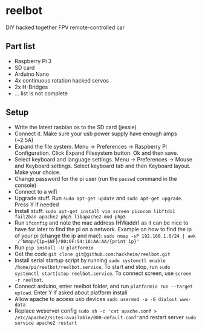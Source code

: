 # reelbot
DIY hacked together FPV remote-controlled car


## Part list
- Raspberry Pi 3
- SD card
- Arduino Nano
- 4x continuous rotation hacked servos
- 2x H-Bridges
- ... list is not complete


## Setup
- Write the latest rasbian os to the SD card (jessie)
- Connect it. Make sure your usb power supply have enough amps (~2.5A)
- Expand the file system. Menu -> Preferences -> Raspberry Pi Configuration. Click Expand Filesystem button. Ok and then save.
- Select keyboard and language settings.  Menu -> Preferences -> Mouse and Keyboard settings. Select keyboard tab and then Keyboard layout. Make your choice.
- Change password for the pi user (run the `passwd` command in the console)
- Connect to a wifi
- Upgrade stuff. Run `sudo apt-get update` and `sudo apt-get upgrade`. Press Y if needed
- Install stuff: `sudo apt-get install vim screen picocom libftdi1 fail2ban apache2 php5 libapache2-mod-php5`
- Run `ifconfig` and note the mac address (HWaddr) as it can be nice to have for later to find the pi on a network. Example on how to find the ip of your pi (change the ip and mac): `sudo nmap -sP 192.168.1.0/24 | awk '/^Nmap/{ip=$NF}/00:0F:54:10:AA:AA/{print ip}'`
- Run `pip install -U platformio`
- Get the code `git clone git@github.com:hackheim/reelbot.git`
- Install serial startup script by running `sudo systemctl enable /home/pi/reelbot/reelbot.service`. To start and stop, run `sudo systemctl start|stop reelbot.service`. To connect screen, use `screen -r reelbot`.
- Connect arduino, enter reelbot folder, and run `platformio run --target upload`. Enter Y if asked about platform install
- Allow apache to access usb devices `sudo usermod -a -G dialout www-data`
- Replace weserver config `sudo sh -c 'cat apache.conf > /etc/apache2/sites-available/000-default.conf'`and restart server `sudo service apache2 restart`

